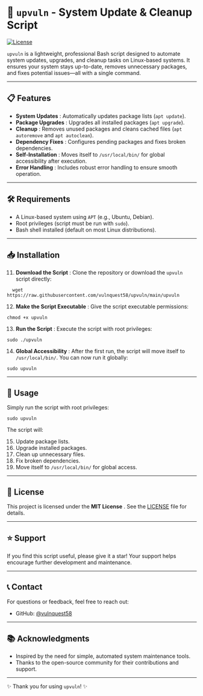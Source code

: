 # 🚀 `upvuln` - System Update & Cleanup Script

[![License](https://img.shields.io/badge/License-MIT-blue.svg)](https://github.com/vulnquest58/upvuln/blob/main/LICENSE)

`upvuln` is a lightweight, professional Bash script designed to automate system updates, upgrades, and cleanup tasks on Linux-based systems. It ensures your system stays up-to-date, removes unnecessary packages, and fixes potential issues—all with a single command.

---

## 📋 Features

- **System Updates** : Automatically updates package lists (`apt update`).
- **Package Upgrades** : Upgrades all installed packages (`apt upgrade`).
- **Cleanup** : Removes unused packages and cleans cached files (`apt autoremove` and `apt autoclean`).
- **Dependency Fixes** : Configures pending packages and fixes broken dependencies.
- **Self-Installation** : Moves itself to `/usr/local/bin/` for global accessibility after execution.
- **Error Handling** : Includes robust error handling to ensure smooth operation.

---

## 🛠️ Requirements

- A Linux-based system using `APT` (e.g., Ubuntu, Debian).
- Root privileges (script must be run with `sudo`).
- Bash shell installed (default on most Linux distributions).

---

## 📥 Installation

11. **Download the Script** : Clone the repository or download the `upvuln` script directly:
    
```
  wget https://raw.githubusercontent.com/vulnquest58/upvuln/main/upvuln
```
    
12. **Make the Script Executable** : Give the script executable permissions:
    
```
chmod +x upvuln
```
    
13. **Run the Script** : Execute the script with root privileges:
    
```
sudo ./upvuln
```
    
14. **Global Accessibility** : After the first run, the script will move itself to `/usr/local/bin/`. You can now run it globally:
    
```
sudo upvuln
```
    

---

## 🚀 Usage

Simply run the script with root privileges:

```
sudo upvuln
```

The script will:

15. Update package lists.
16. Upgrade installed packages.
17. Clean up unnecessary files.
18. Fix broken dependencies.
19. Move itself to `/usr/local/bin/` for global access.

---

## 📜 License

This project is licensed under the **MIT License** . See the [LICENSE](https://chat.qwen.ai/c/LICENSE) file for details.

---

## ⭐ Support

If you find this script useful, please give it a star! Your support helps encourage further development and maintenance.

---

## 📞 Contact

For questions or feedback, feel free to reach out:

- GitHub: [@vulnquest58](https://github.com/vulnquest58)

---

## 📚 Acknowledgments

- Inspired by the need for simple, automated system maintenance tools.
- Thanks to the open-source community for their contributions and support.

---

✨ Thank you for using `upvuln`! ✨
